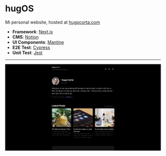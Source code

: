 # hugOS

Mi personal website, hosted at [hugocorta.com](https://hugocorta.com)

- **Framework**: [Next.js](https://nextjs.org/)
- **CMS**: [Notion](https://notion.so)
- **UI Components**: [Mantine](https://mantine.dev/)
- **E2E Test**: [Cypress](https://www.cypress.io/)
- **Unit Test**: [Jest](https://www.jestjs.io/)

---

![Preview](/public/img/preview.png)
